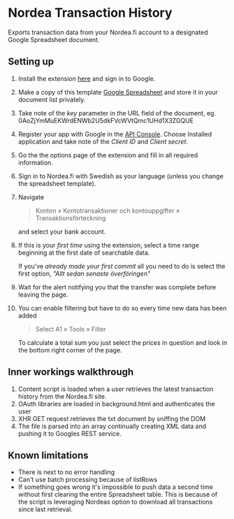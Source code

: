 # Nordea Transaction History

Exports transaction data from your Nordea.fi account to a designated Google
Spreadsheet document.

## Setting up

1.  Install the extension [here][google] and sign in to Google.
2.  Make a copy of this template [Google Spreadsheet][]
    and store it in your document list privately.
3.  Take note of the *key* parameter in the URL field of the document,
    eg. 0AoZjYmMuEKWrdENWb2U5dkFVcWVtQmc1UHd1X3ZGQUE
4.  Register your app with Google in the [API Console][].
    Choose Installed application and take note of the *Client ID* and *Client secret*.
5.  Go the the options page of the extension and fill in all required information.
6.  Sign in to Nordea.fi with Swedish as your language (unless you change the
    spreadsheet template).
7.  Navigate

    > Konton » Kontotransaktioner och kontouppgifter » Transaktionsförteckning

    and select your bank account.
8.  If this is your *first time* using the extension, select a time range
    beginning at the first date of searchable data.

    If you've *already made your first commit* all you need to do is select the first
    option, *"Allt sedan senaste överföringen"*
9.  Wait for the alert notifying you that the transfer was complete before leaving the page.
10. You can enable filtering but have to do so every time new data has been added
    
    > Select A1 » Tools » Filter

    To calculate a total sum you just select the prices in question and look in the bottom
    right corner of the page.

[google]: http://www.google.com
[Google Spreadsheet]: https://docs.google.com/spreadsheet/ccc?key=0AoZjYmMuEKWrdENWb2U5dkFVcWVtQmc1UHd1X3ZGQUE&hl=en_US#gid=0
[API Console]: https://code.google.com/apis/console/

## Inner workings walkthrough

1.  Content script is loaded when a user retrieves the latest transaction
    history from the Nordea.fi site.
2.  OAuth libraries are loaded in background.html and authenticates the user
3.  XHR GET request retrieves the txt document by sniffing the DOM
4.  The file is parsed into an array continually creating XML data and pushing
    it to Googles REST service.

## Known limitations
-   There is next to no error handling
-   Can't use batch processing because of listRows
-   If something goes wrong it's impossible to push data a second time without
    first clearing the entire Spreadsheet table. This is because of the script
    is leveraging Nordeas option to download all transactions since last
    retrieval.
